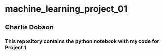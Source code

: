 # machine_learning_project_01

## Charlie Dobson

### This repository contains the python notebook with my code for Project 1
